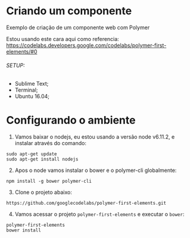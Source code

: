 # Criando um componente
Exemplo de criação de um componente web com Polymer

Estou usando este cara aqui como referencia: https://codelabs.developers.google.com/codelabs/polymer-first-elements/#0

###### SETUP:

- Sublime Text;
- Terminal;
- Ubuntu 16.04;

# Configurando o ambiente

1. Vamos baixar o nodejs, eu estou usando a versão node v6.11.2, e instalar através do comando:
``` 
sudo apt-get update
sudo apt-get install nodejs
```
2. Apos o node vamos instalar o bower e o polymer-cli globalmente:
```
npm install -g bower polymer-cli
```
3. Clone o projeto abaixo:
```
https://github.com/googlecodelabs/polymer-first-elements.git
```
4. Vamos acessar o projeto ```polymer-first-elements``` e executar o ```bower```:
```
polymer-first-elements
bower install
``` 